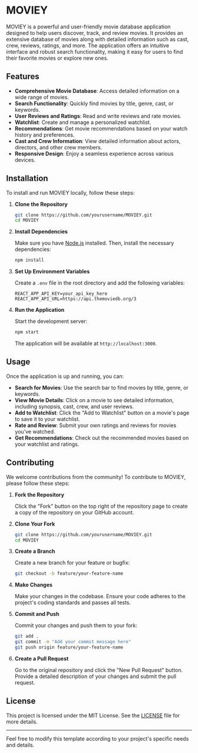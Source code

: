 

# MOVIEY

MOVIEY is a powerful and user-friendly movie database application designed to help users discover, track, and review movies. It provides an extensive database of movies along with detailed information such as cast, crew, reviews, ratings, and more. The application offers an intuitive interface and robust search functionality, making it easy for users to find their favorite movies or explore new ones.

## Features

- **Comprehensive Movie Database**: Access detailed information on a wide range of movies.
- **Search Functionality**: Quickly find movies by title, genre, cast, or keywords.
- **User Reviews and Ratings**: Read and write reviews and rate movies.
- **Watchlist**: Create and manage a personalized watchlist.
- **Recommendations**: Get movie recommendations based on your watch history and preferences.
- **Cast and Crew Information**: View detailed information about actors, directors, and other crew members.
- **Responsive Design**: Enjoy a seamless experience across various devices.

## Installation

To install and run MOVIEY locally, follow these steps:

1. **Clone the Repository**

    ```bash
    git clone https://github.com/yourusername/MOVIEY.git
    cd MOVIEY
    ```

2. **Install Dependencies**

    Make sure you have [Node.js](https://nodejs.org/) installed. Then, install the necessary dependencies:

    ```bash
    npm install
    ```

3. **Set Up Environment Variables**

    Create a `.env` file in the root directory and add the following variables:

    ```env
    REACT_APP_API_KEY=your_api_key_here
    REACT_APP_API_URL=https://api.themoviedb.org/3
    ```

4. **Run the Application**

    Start the development server:

    ```bash
    npm start
    ```

    The application will be available at `http://localhost:3000`.

## Usage

Once the application is up and running, you can:

- **Search for Movies**: Use the search bar to find movies by title, genre, or keywords.
- **View Movie Details**: Click on a movie to see detailed information, including synopsis, cast, crew, and user reviews.
- **Add to Watchlist**: Click the "Add to Watchlist" button on a movie's page to save it to your watchlist.
- **Rate and Review**: Submit your own ratings and reviews for movies you've watched.
- **Get Recommendations**: Check out the recommended movies based on your watchlist and ratings.

## Contributing

We welcome contributions from the community! To contribute to MOVIEY, please follow these steps:

1. **Fork the Repository**

    Click the "Fork" button on the top right of the repository page to create a copy of the repository on your GitHub account.

2. **Clone Your Fork**

    ```bash
    git clone https://github.com/yourusername/MOVIEY.git
    cd MOVIEY
    ```

3. **Create a Branch**

    Create a new branch for your feature or bugfix:

    ```bash
    git checkout -b feature/your-feature-name
    ```

4. **Make Changes**

    Make your changes in the codebase. Ensure your code adheres to the project's coding standards and passes all tests.

5. **Commit and Push**

    Commit your changes and push them to your fork:

    ```bash
    git add .
    git commit -m "Add your commit message here"
    git push origin feature/your-feature-name
    ```

6. **Create a Pull Request**

    Go to the original repository and click the "New Pull Request" button. Provide a detailed description of your changes and submit the pull request.

## License

This project is licensed under the MIT License. See the [LICENSE](LICENSE) file for more details.

---

Feel free to modify this template according to your project's specific needs and details.